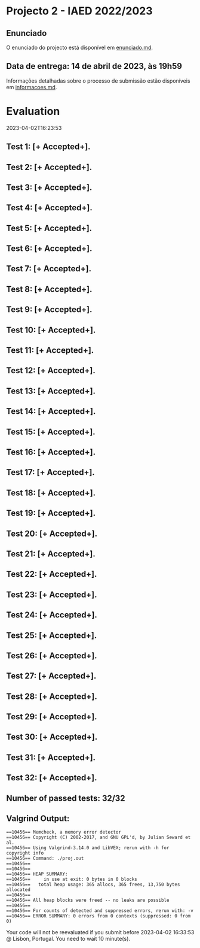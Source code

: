 # Projecto 2 - IAED 2022/2023

## Enunciado

O enunciado do projecto está disponível em [enunciado.md](enunciado.md). 

## Data de entrega: 14 de abril de 2023, às 19h59

Informações detalhadas sobre o processo de submissão estão disponíveis em [informacoes.md](informacoes.md).



# Evaluation

2023-04-02T16:23:53

## Test 1: [+ Accepted+].
## Test 2: [+ Accepted+].
## Test 3: [+ Accepted+].
## Test 4: [+ Accepted+].
## Test 5: [+ Accepted+].
## Test 6: [+ Accepted+].
## Test 7: [+ Accepted+].
## Test 8: [+ Accepted+].
## Test 9: [+ Accepted+].
## Test 10: [+ Accepted+].
## Test 11: [+ Accepted+].
## Test 12: [+ Accepted+].
## Test 13: [+ Accepted+].
## Test 14: [+ Accepted+].
## Test 15: [+ Accepted+].
## Test 16: [+ Accepted+].
## Test 17: [+ Accepted+].
## Test 18: [+ Accepted+].
## Test 19: [+ Accepted+].
## Test 20: [+ Accepted+].
## Test 21: [+ Accepted+].
## Test 22: [+ Accepted+].
## Test 23: [+ Accepted+].
## Test 24: [+ Accepted+].
## Test 25: [+ Accepted+].
## Test 26: [+ Accepted+].
## Test 27: [+ Accepted+].
## Test 28: [+ Accepted+].
## Test 29: [+ Accepted+].
## Test 30: [+ Accepted+].
## Test 31: [+ Accepted+].
## Test 32: [+ Accepted+].


## Number of passed tests: 32/32


## Valgrind Output:


```
==10456== Memcheck, a memory error detector
==10456== Copyright (C) 2002-2017, and GNU GPL'd, by Julian Seward et al.
==10456== Using Valgrind-3.14.0 and LibVEX; rerun with -h for copyright info
==10456== Command: ./proj.out
==10456== 
==10456== 
==10456== HEAP SUMMARY:
==10456==     in use at exit: 0 bytes in 0 blocks
==10456==   total heap usage: 365 allocs, 365 frees, 13,750 bytes allocated
==10456== 
==10456== All heap blocks were freed -- no leaks are possible
==10456== 
==10456== For counts of detected and suppressed errors, rerun with: -v
==10456== ERROR SUMMARY: 0 errors from 0 contexts (suppressed: 0 from 0)

```


Your code will not be reevaluated if you submit before 2023-04-02 16:33:53 @ Lisbon, Portugal. You need to wait 10 minute(s).

